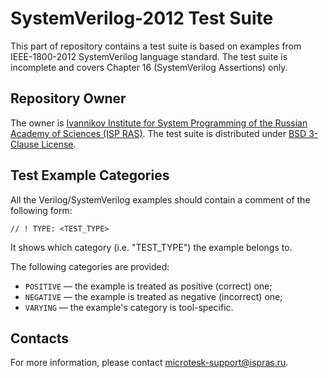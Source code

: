 # SystemVerilog-2012 Test Suite

This part of repository contains a test suite is based on examples from IEEE-1800-2012 SystemVerilog language standard.
The test suite is incomplete and covers Chapter 16 (SystemVerilog Assertions) only.

## Repository Owner

The owner is [Ivannikov Institute for System Programming of the Russian Academy of Sciences (ISP RAS)](https://ispras.ru/en).
The test suite is distributed under [BSD 3-Clause License](https://opensource.org/license/bsd-3-clause).

## Test Example Categories

All the Verilog/SystemVerilog examples should contain a comment of the following form:

```text
// ! TYPE: <TEST_TYPE>
```

It shows which category (i.e. "TEST_TYPE") the example belongs to.

The following categories are provided:

* `POSITIVE` &mdash; the example is treated as positive (correct) one;
* `NEGATIVE` &mdash; the example is treated as negative (incorrect) one;
* `VARYING` &mdash; the example's category is tool-specific.

## Contacts

For more information, please contact microtesk-support@ispras.ru.
